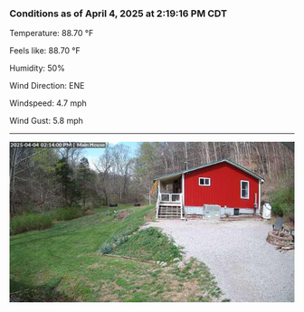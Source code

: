 ### Conditions as of April 4, 2025 at 2:19:16 PM CDT 

Temperature: 88.70 &deg;F

Feels like: 88.70 &deg;F

Humidity: 50%

Wind Direction: ENE

Windspeed: 4.7 mph

Wind Gust: 5.8 mph

---

<img src="./images/latest.jpeg"/>

